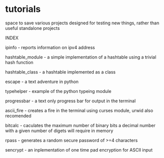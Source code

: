 # tutorials

space to save various projects designed for testing new things, rather than useful standalone projects

INDEX

ipinfo - reports information on ipv4 address

hashtable_module - a simple implementation of a hashtable using a trivial hash function

hashtable_class - a hashtable implemented as a class

escape - a text adventure in python

typehelper - example of the python typeing module

progressbar - a text only progress bar for output in the terminal

ascii_fire - creates a fire in the terminal using curses module, urwid also recomended

bitcalc - caculates the maximum number of binary bits a decimal number with a given number of digets will require in memory

rpass - generates a random secure password of >=4 characters

sencrypt - an inplementation of one time pad encryption for ASCII input
